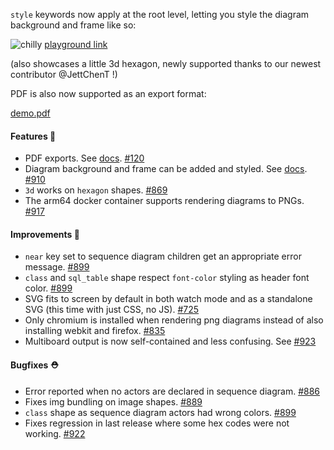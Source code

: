 `style` keywords now apply at the root level, letting you style the diagram background and frame like so:

![chilly](https://user-images.githubusercontent.com/3120367/221755385-22e9078e-a8db-418d-81e4-282c8b33f1d7.svg)
[playground link](https://play.d2lang.com/?script=tFRdaxs7EH3fXzEP15cErry-GwJFlIC9cdJAXIL9kJeCUbSTtchacqVZ56P4v5eRd9d2k9LkofjFGo1mzplzdmIVCT8SAJ6mhBGaEhOAbT8J58o_jKp6F9pCkPApATjQRgL5GpNNkpChtmgcrIQvplxAhWuswNh7rwL5WlPtY1memATCJ0oAeMwSyK2ERkvoY98OI0AnpITT0wRgww3VY5BQB4EqkPg_Zh4-itTIKxtWyqOlGN2btIRtrQQgr1xd3HtnqX3NZpGwIFoFmaZ8Cn1C37Loa7dM1WNIvyI9Ov9gbNnLBv_2skHuLKGlXjY4x8qs0T-nw6V6cVbEJhfcZF6xH8Vd2Q_rsoG1h_wNlA1OgNvhxS7tvSBnqGtv6Pm_Xja4KtBS83-Ld7mqjLIa0-HtTNwOL16j27yeE4gzmCj_gGRsCcEQ8v2fIvwqn05iqemkJdKYYYFPqnR2N4_-SdH4q2k_O_moPDNyXpXYSjA7EZeV0gb9ryTfoMfdAikyGlQISIFTsLqTML4ewdG1UwXcqYpH54__gm3GlQpktOBGYhQbGVuK8fVo3jwXFV-1GN5BKaIf3lyBx-81ho4S343zjE_jPOt0OTRluxQ7TbbGeD_p-aV39Yo9yCnpOM-EsYEYvNDOkjL2NyyGNS1ghn5tdHSVR15ovH4mSGqNPiBMmxgcffuHf8cNG-bW5u-FWN1LJNA18U7HOIpc6QV-yGMvtcd0zh-RsgZDOuQA68mVetlgioUJvWxw411Ra9aXC-2--631zVKVnctbsPBZnIHmOiySjqgPBrFJkni-8W5tCvQhLsX-fk73ZpfzMwAA__8%3D&)

(also showcases a little 3d hexagon, newly supported thanks to our newest contributor @JettChenT !)

PDF is also now supported as an export format:

[demo.pdf](https://github.com/terrastruct/d2/files/10846644/demo.pdf)

#### Features 🚀

- PDF exports. See [docs](https://d2lang.com/tour/exports#pdf). [#120](https://github.com/terrastruct/d2/issues/120)
- Diagram background and frame can be added and styled. See [docs](https://d2lang.com/tour/style#root). [#910](https://github.com/terrastruct/d2/pull/910)
- `3d` works on `hexagon` shapes. [#869](https://github.com/terrastruct/d2/issues/869)
- The arm64 docker container supports rendering diagrams to PNGs. [#917](https://github.com/terrastruct/d2/pull/917)

#### Improvements 🧹

- `near` key set to sequence diagram children get an appropriate error message. [#899](https://github.com/terrastruct/d2/pull/899)
- `class` and `sql_table` shape respect `font-color` styling as header font color. [#899](https://github.com/terrastruct/d2/pull/899)
- SVG fits to screen by default in both watch mode and as a standalone SVG (this time with just CSS, no JS). [#725](https://github.com/terrastruct/d2/pull/725)
- Only chromium is installed when rendering png diagrams instead of also installing webkit and firefox. [#835](https://github.com/terrastruct/d2/issues/835)
- Multiboard output is now self-contained and less confusing. See [#923](https://github.com/terrastruct/d2/pull/923)

#### Bugfixes ⛑️

- Error reported when no actors are declared in sequence diagram. [#886](https://github.com/terrastruct/d2/pull/886)
- Fixes img bundling on image shapes. [#889](https://github.com/terrastruct/d2/issues/889)
- `class` shape as sequence diagram actors had wrong colors. [#899](https://github.com/terrastruct/d2/pull/899)
- Fixes regression in last release where some hex codes were not working. [#922](https://github.com/terrastruct/d2/pull/922)
